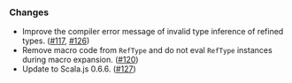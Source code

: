 ### Changes

* Improve the compiler error message of invalid type inference of
  refined types. ([#117], [#126])
* Remove macro code from `RefType` and do not eval `RefType` instances
  during macro expansion. ([#120])
* Update to Scala.js 0.6.6. ([#127])

[#117]: https://github.com/fthomas/refined/pull/117
[#120]: https://github.com/fthomas/refined/pull/120
[#126]: https://github.com/fthomas/refined/pull/126
[#127]: https://github.com/fthomas/refined/pull/127
